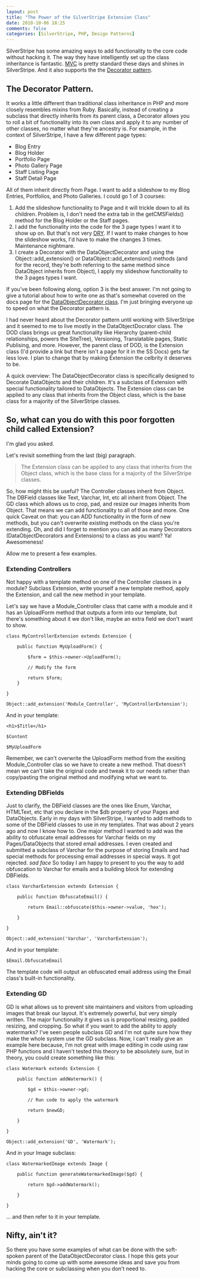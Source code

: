 ```yaml
---
layout: post
title: "The Power of the SilverStripe Extension Class"
date: 2010-10-06 18:25
comments: false
categories: [SilverStripe, PHP, Design Patterns]
---
```


SilverStripe has some amazing ways to add functionality to the core code without hacking it. The way they have intelligently set up the class inheritance is fantastic. [MVC](http://en.wikipedia.org/wiki/Model–view–controller "Model/View/Controller") is pretty standard these days and shines in SilverStripe. And it also supports the the [Decorator pattern](http://en.wikipedia.org/wiki/Decorator_pattern).

## The Decorator Pattern.

It works a little different than traditional class inheritance in PHP and more closely resembles mixins from Ruby. Basically, instead of creating a subclass that directly inherits from its parent class, a Decorator allows you to roll a bit of functionality into its own class and apply it to any number of other classes, no matter what they're ancestry is. For example, in the context of SilverStripe, I have a few different page types:

* Blog Entry
* Blog Holder
* Portfolio Page
* Photo Gallery Page
* Staff Listing Page
* Staff Detail Page

All of them inherit directly from Page. I want to add a slideshow to my Blog Entries, Portfolios, and Photo Galleries. I could go 1 of 3 courses:

1. Add the slideshow functionality to Page and it will trickle down to all its children. Problem is, I don't need the extra tab in the getCMSFields() method for the Blog Holder or the Staff pages.
1. I add the functionality into the code for the 3 page types I want it to show up on. But that's not very [DRY](http://en.wikipedia.org/wiki/Don't_repeat_yourself "Don't Repeat Yourself"). If I want to make changes to how the slideshow works, I'd have to make the changes 3 times. Maintenance nightmare.
1. I create a Decorator with the DataObjectDecorator and using the Object::add_extension() or DataObject::add_extension() methods (and for the record, they're both referring to the same method since DataObject inherits from Object), I apply my slideshow functionality to the 3 pages types I want.

If you've been following along, option 3 is the best answer. I'm not going to give a tutorial about how to write one as that's somewhat covered on the docs page for the [DataObjectDecorator class](http://doc.silverstripe.org/dataobjectdecorator). I'm just bringing everyone up to speed on what the Decorator pattern is.

I had never heard about the Decorator pattern until working with SilverStripe and it seemed to me to live mostly in the DataObjectDocrator class. The DOD class brings us great functionality like Hierarchy (parent-child relationships, powers the SiteTree), Versioning, Translatable pages, Static Publising, and more. However, the parent class of DOD, is the Extension class (I'd provide a link but there isn't a page for it in the SS Docs) gets far less love. I plan to change that by making Extension the celbrity it deserves to be.

A quick overview: The DataObjectDecorator class is specifically designed to Decorate DataObjects and their children. It's a subclass of Extension with special functionality tailored to DataObjects. The Extension class can be applied to any class that inherits from the Object class, which is the base class for a majority of the SilverStripe classes.

## So, what can you do with this poor forgotten child called Extension?

I'm glad you asked.

Let's revisit something from the last (big) paragraph.

> The Extension class can be applied to any class that inherits from the Object class, which is the base class for a majority of the SilverStripe classes.

So, how might this be useful? The Controller classes inherit from Object. The DBField classes like Text, Varchar, Int, etc all inherit from Object. The GD class which allows us to crop, pad, and resize our images inherits from Object. That means we can add functionality to all of those and more. One quick Caveat on that: you can ADD functionality in the form of new methods, but you can't overwrite existing methods on the class you're extending. Oh, and did I forget to mention you can add as many Decorators (DataObjectDecorators and Extensions) to a class as you want? Ya! Awesomeness!

Allow me to present a few examples.

### Extending Controllers

Not happy with a template method on one of the Controller classes in a module? Subclass Extension, write yourself a new template method, apply the Extension, and call the new method in your template.

Let's say we have a Module_Controller class that came with a module and it has an UploadForm method that outputs a form into our template, but there's something about it we don't like, maybe an extra field we don't want to show.

	class MyControllerExtension extends Extension {

	    public function MyUploadForm() {

	        $form = $this->owner->UploadForm();

	        // Modify the form

	        return $form;
	    }

	}

	Object::add_extension('Module_Controller', 'MyControllerExtension');

And in your template:

	<h1>$Title</h1>
	
	$Content
	
	$MyUploadForm

Remember, we can't overwrite the UploadForm method from the exsiting Module_Controller clas so we have to create a new method. That doesn't mean we can't take the original code and tweak it to our needs rather than copy/pasting the original method and modifying what we want to.

### Extending DBFields

Just to clarify, the DBField classes are the ones like Enum, Varchar, HTMLText, etc that you declare in the $db property of your Pages and DataObjects. Early in my days with SilverStripe, I wanted to add methods to some of the DBField classes to use in my templates. That was about 2 years ago and now I know how to. One major method I wanted to add was the ability to obfuscate email addresses for Varchar fields on my Pages/DataObjects that stored email addresses. I even created and submitted a subclass of Varchar for the purpose of storing Emails and had special methods for processing email addresses in special ways. It got rejected. *sad face* So today I am happy to present to you the way to add obfuscation to Varchar for emails and a building block for extending DBFields.

	class VarcharExtension extends Extension {

	    public function ObfuscateEmail() {

	        return Email::obfuscate($this->owner->value, 'hex');

	    }

	}

	Object::add_extension('Varchar', 'VarcharExtension');

And in your template:

	$Email.ObfuscateEmail

The template code will output an obfuscated email address using the Email class's built-in functionality.

### Extending GD

GD is what allows us to prevent site maintainers and visitors from uploading images that break our layout. It's extremely powerful, but very simply written. The major functionality it gives us is proportional resizing, padded resizing, and cropping. So what if you want to add the ability to apply watermarks? I've seen people subclass GD and I'm not quite sure how they make the whole system use the GD subclass. Now, I can't really give an example here because, I'm not great with image editing in code using raw PHP functions and I haven't tested this theory to be absolutely sure, but in theory, you could create something like this:

	class Watermark extends Extension {

	    public function addWatermark() {

	        $gd = $this->owner->gd;

	        // Run code to apply the watermark

	        return $newGD;

	    }

	}

	Object::add_extension('GD', 'Watermark');

And in your Image subclass:

	class WatermarkedImage extends Image {

	    public function generateWatermarkedImage($gd) {

	        return $gd->addWatermark();

	    }

	}

... and then refer to it in your template.

## Nifty, ain't it?

So there you have some examples of what can be done with the soft-spoken parent of the DataObjectDecorator class. I hope this gets your minds going to come up with some awesome ideas and save you from hacking the core or subclassing when you don't need to.